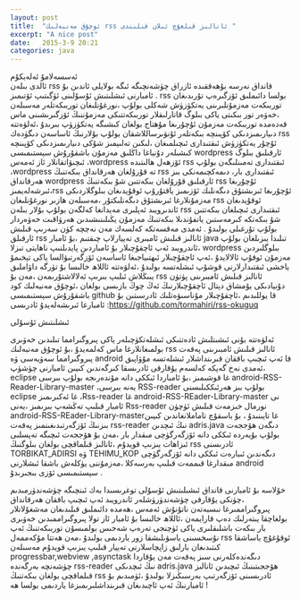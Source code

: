 ```yaml
---
layout: post
title:  "ئوچۇق مەنبەلىك rss ئانالىز قىلغۇچ ئىلان قىلىندى "
excerpt: "A nice post"
date:   2015-3-9 20:21
categories: java
---
```


ئەسسەلامۇ ئەلەيكۇم  
ئالدى بىلەن rss قانداق نەرسە بۇھەققىدە ئازراق چۈشەنچىگە ئىگە بولايلى ئاندىن بۇ ئامبارنى ئىشلىتىش ئۇسۇلىنى ئۈگىتىپ ئۆتىمىز .
rss بولسا دائىملىق ئۆزگىرەپ تۇرىدىغان توربىكەت مەزمۇنلىرىنى يەتكۈزۈش شەكلى بولۇپ ،نورغۇنلىغان توربىكەتلەر مەسىلەن ،خەۋەر تور بىكىتى ياكى بىلوگ قاتارلىقلار توربىكەتتىكى مەزمۇننىڭ ئۆزگىرىشىنى ماس قەدەمدە توربىكەت مەزمۇن ئۇچۇرىغا مۇھتاج بولغان كىشىگە يەتكۈزۈپ بىرىدۇ ،ئەلۋەتتە دىيارىمىزدىكى كۆپىنچە بىكەتلەر ئۇنۋىرساللاشقان بولۇپ بۇلارنىڭ ئاساسەن دىگۈدەك rss ئۇچۇر يەتكۈزۈش ئىقتىدارى ئىچىلمىغان ،لىكىن تەلىيمىز شۇكى دىيارىمىزدىكى كۆپىنچە كىشىلەر دۇنياغا داڭلىق مەزمۇن باشقۇرۇش سېستىمىسى wordpress ئارقىلىق بىلوگ ئىچىۋاتقانلار ئاز ئەمەس ،wordpress  ئۆزھەل ھالىتىدە rss ئىقتىدارى تەمىنلىگەن بولۇپ ،wordpress  تە قۇرۇلغان ھەرقانداق بىكەتنىڭ rss ئىقتىدارى بار، دىمەكچىمەنكى بىز ھەرقانداق wordpress ئارقىلىق قۇرۇلغان بىكەتتىن  شۇ بىكەتنىڭ rss ئۇچۇرىغا ئىرشەلەيمىز،rss ئۇچۇرىغا ئىرىشتۇق دىگەنلىك ئۆزىمىز ياقتۇرۇپ ئوقۇيدىغان بىلوگلاردىكى مەزمۇنلارغا ئىرىشتۇق دىگەنلىكتۇر  ،مەسىلەن ھازىر نورغۇنلىغان rss ئوقۇيدىغان ئاندىرويىد ئەپلىرى مەيدانغا كەلگەن بولۇپ  بۇلار بىلەن rss ئىقتىدارى ئىچىلغان بىكەتتىن شۇ بىكەتكە كىرمەستىن يانفۇندىلا بىكەتنىڭ مەزمۇن يڭىلىنىشىدىن ھەرۋاقىت خەۋەردار بولۇپ تۇرغىلى بولىدۇ .
ئەمدى مەقسەتكە كەلسەك مەن نەچچە كۈن سەرىپ قىلىش ئارقىلق rss ئانالىز قىلىش ئامبىرى تەييارلاپ چىقتىم ،بۇ ئامبار java تىلىدا يىزىلغان بولۇپ ،ئاندرويىد ئەپ ئاچقۇچىلار بۇ ئامباردىن پايدىلنىپ ناھايتى تىزلا wordpress بىلوگلىردىن مەزمۇن ئوقۇپ ئالالايدۇ ،ئەپ ئاچقۇچىلار ئىھتىياجىغا ئاساسەن ئۆزگەرتىۋالسا ياكى تېخىمۇ ياخشى ئىقتىدارلارنى قوشۇپ ئىشلەتسە بولىدۇ ،ئەلۋەتتە ئاللاھ خالىسا بۇ تۈرگە داۋاملىق يىىڭلاش ئىلىپ بىرىپ ئەلالاشتۇرىمەن ،مەن بۇ rss ئانالىز قىلىش ئامبىرىنى پۈتۈن دۇنيادىكى يۇمشاق دېتال ئاچقۇچىلارنىڭ ئەڭ چوڭ بازىسى بولغان ،ئوچۇق مەنبەلىك كود باشقۇرۇش سېستىمىسى github قا يوللىدىم ،ئاچقۇچىلار مۇناسىۋەتلىك ئادرسىتىن بۇ ئامبارغا ئىرىشەلەيدۇ 
ئادرىسى :https://github.com/tormahiri/rss-okuguq

ئىشلىتىش ئۇسۇلى 

ئەلۋەتتە بۇنى ئىشىتلىش ئادەتتىكى ئىشلەتكۈچىلەر ياكى پىروگىرامما تىلىدىن خەۋىرى بولمىغانلارغا ماس كەلمەيدۇ ،بۇ ئوچۇق مەنبەلىك rss ئانالىز قىلىش ئامبىرىنى پەقەت پىروگىرامما سەۋيەسى ۋە android قا ئەپ ئىچىپ باققان قىرىنداشلار ئىشلەتسە مۇۋاپىق ،ئەمدى نەخ گەپكە كەلسەم 
يۇقارقى ئادرىسقا كىرگەندىن كىيىن ئامبارنى چۈشۈپ eclipse غا قوشىمىز ،بۇ ئامباردا ئىككى دانە مۇندەرىجە بولۇپ بىرسى android-RSS-Reader-Library-master ،يەنە بىرسى RSS-reader بولۇپ  بىز ھەرئىككىلىسنى eclipse غا ئەكىرىمىز ،Rss-reader غا android-RSS-REader-Library-master نى ئامبار قىلىپ تەڭشەپ بىرىمىز ،يەنى Rss-reader نورمال خىزمەت قىلىش ئۈچۈن android-RSS-REader-Library-masterغا تايىنىدۇ ، بۇ باسقۇچ تاماملانغاندىن كىيىن بىزنىڭ ئۆزگەرتىدىغىنمىز پەقەت rss-reader نىڭ ئىچدىن adris.java دىگەن ھۆججەت بولۇپ بۇيەردە ئىككى دانە ئۆزگەرگۈچى مىقدار بار ،مەن بۇ ھۆججەت ئىچىگە تەپسلىى ئىزاھات يىزىپ قويدۇم ،ئانالىز قىلماقچى بولغان بىلوگنىڭ rss ئادرىسنى TORBIKAT_ADIRSI ۋە TEHIMU_KOP دىگەندىن ئىبارەت ئىككى دانە ئۆزگەرگۈچى مىقدارغا قىممەت قىلىپ بەرسەكلا ،مەزمۇننى يۈكلەش باشقا ئىشلارنى android سېستىمىسى ئۆزى بىجىرىدۇ  .

خۇلاسە 
بۇ ئامبارنى قانداق ئىشىلىتىش ئۇسۇلى توغرىسىدا بەك ئىنچىگە چۈشەندۈرمىدىم ،چۈنكى يۇقارقى چۈشەندۈرۈشلەر ئاندرويىد ئەپ ئىچىپ باققان ھەرقانداق پىروگىراممىرغا نىسبەتەن ناتۇنۇش ئەمەس ،ھەمدە دائىملىق قىلىدىغان مەشغۇلاتلار بولغاچقا يىتەرلىك دەپ قارايمەن ،ئاللاھ خالىسا بۇ ئامبار ئاز تولا پىروگىراممىدىن خەۋىرى بار بىكەت باشلىقلىرى ياكى ئۈچنجى تەرەپ شەخىس  بولمىسۇن توربىكەتنىڭ ئەپ نۇسخسىنى ياسۋىلىشقا زور ياردىمى بولىدۇ ،مەن ھەتتا مۇكەممەل rss ئوقۇغۇچ ياساشقا كىتىدىغان بارلىق زاپچاسلارنى تەييار قىلىپ يىزىپ قويدۇم مەسىلەن progressbar,webview ,asynctask دىگەندەكلەرنى سىز پەقەت مەن يۇقاردا چۈشەنچە بەرگەندە rss-reader نىڭ ئىچدىكى adris.java ھۆججىتىنىڭ ئىچىدىن ئانالىز قىلماقچى بولغان بىكەتنىڭ rss ئادرىسىنى ئۆزگەرتىپ بەرسىڭىزلا بولىدۇ ،ئۈمىدىم بۇ ئامبارنىڭ ئەپ ئاچىدىغان قىرىنداشلىرىمىزغا ياردىمى بولسا ھە !
